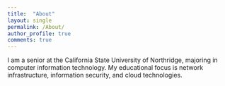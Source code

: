```yaml
---
title:  "About"
layout: single
permalink: /About/
author_profile: true
comments: true
---
```


I am a senior at the California State University of Northridge, majoring in computer information technology. My educational focus is network infrastructure, information security, and cloud technologies.